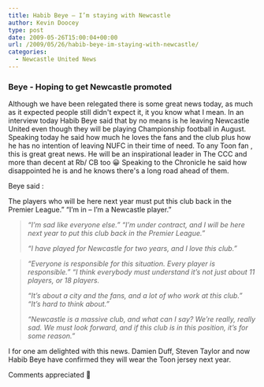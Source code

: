 ```yaml
---
title: Habib Beye – I’m staying with Newcastle
author: Kevin Doocey
type: post
date: 2009-05-26T15:00:04+00:00
url: /2009/05/26/habib-beye-im-staying-with-newcastle/
categories:
  - Newcastle United News
---
```


### Beye - Hoping to get Newcastle promoted

Although we have been relegated there is some great news today, as much as it expected people still didn't expect it, it you know what I mean. In an interview today Habib Beye said that by no means is he leaving Newcastle United even though they will be playing Championship football in August. Speaking today he said how much he loves the fans and the club plus how he has no intention of leaving NUFC in their time of need. To any Toon fan , this is great great news. He will be an inspirational leader in The CCC and more than decent at Rb/ CB too 😀 Speaking to the Chronicle he said how disappointed he is and he knows there's a long road ahead of them.

Beye said :

The players who will be here next year must put this club back in the Premier League.” “I’m in – I’m a Newcastle player.”

> _“I’m sad like everyone else.” “I’m under contract, and I will be here next year to put this club back in the Premier League.”_
>
> _“I have played for Newcastle for two years, and I love this club.”_

> _“Everyone is responsible for this situation. Every player is responsible.” “I think everybody must understand it’s not just about 11 players, or 18 players._
>
> _“It’s about a city and the fans, and a lot of who work at this club.” “It’s hard to think about.”_
>
> _“Newcastle is a massive club, and what can I say? We’re really, really sad. We must look forward, and if this club is in this position, it’s for some reason.”_

I for one am delighted with this news. Damien Duff, Steven Taylor and now Habib Beye have confirmed they will wear the Toon jersey next year.

Comments appreciated 🙂
